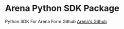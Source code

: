 # Arena Python SDK Package

Python SDK For Arena Form Github
[Arena's Github](https://github.com/kubeflow/arena)